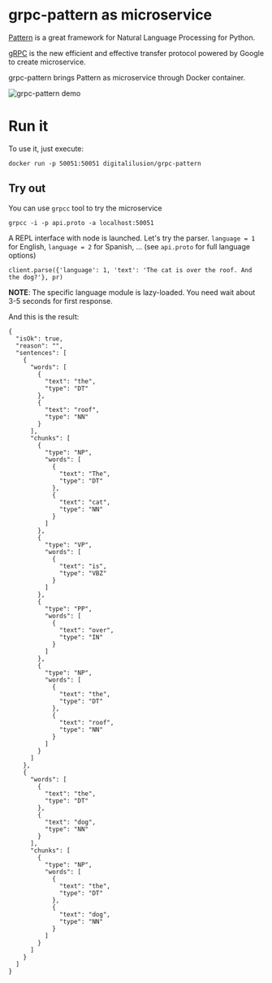 # grpc-pattern as microservice

[Pattern](https://github.com/clips/pattern) is a great framework for Natural Language Processing for Python.

[gRPC](https://grpc.io/) is the new efficient and effective transfer protocol powered by Google to create microservice.

grpc-pattern brings Pattern as microservice through Docker container.

![grpc-pattern demo](grpc-pattern/img/grpc-pattern-demo.gif)
# Run it

To use it, just execute:
```
docker run -p 50051:50051 digitalilusion/grpc-pattern
```

## Try out

You can use `grpcc` tool to try the microservice

```
grpcc -i -p api.proto -a localhost:50051
```
A REPL interface with node is launched. Let's try the parser. `language = 1` for English, `language = 2` for Spanish, ... (see `api.proto` for full language options)

```
client.parse({'language': 1, 'text': 'The cat is over the roof. And the dog?'}, pr)
```
__NOTE__: The specific language module is lazy-loaded. You need wait about 3-5 seconds for first response.

And this is the result:
```
{
  "isOk": true,
  "reason": "",
  "sentences": [
    {
      "words": [
        {
          "text": "the",
          "type": "DT"
        },
        {
          "text": "roof",
          "type": "NN"
        }
      ],
      "chunks": [
        {
          "type": "NP",
          "words": [
            {
              "text": "The",
              "type": "DT"
            },
            {
              "text": "cat",
              "type": "NN"
            }
          ]
        },
        {
          "type": "VP",
          "words": [
            {
              "text": "is",
              "type": "VBZ"
            }
          ]
        },
        {
          "type": "PP",
          "words": [
            {
              "text": "over",
              "type": "IN"
            }
          ]
        },
        {
          "type": "NP",
          "words": [
            {
              "text": "the",
              "type": "DT"
            },
            {
              "text": "roof",
              "type": "NN"
            }
          ]
        }
      ]
    },
    {
      "words": [
        {
          "text": "the",
          "type": "DT"
        },
        {
          "text": "dog",
          "type": "NN"
        }
      ],
      "chunks": [
        {
          "type": "NP",
          "words": [
            {
              "text": "the",
              "type": "DT"
            },
            {
              "text": "dog",
              "type": "NN"
            }
          ]
        }
      ]
    }
  ]
}
```
